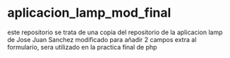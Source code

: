# aplicacion_lamp_mod_final

este repositorio se trata de una copia del repositorio de la aplicacion lamp de Jose Juan Sanchez modificado para añadir 2 campos extra al formulario, sera utilizado en la practica final de php
